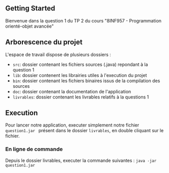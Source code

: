 ## Getting Started

Bienvenue dans la question 1 du TP 2 du cours "8INF957 - Programmation orienté-objet avancée"

## Arborescence du projet 

L'espace de travail dispose de plusieurs dossiers :

- `src`: dossier contenant les fichiers sources (.java) repondant à la question 1 
- `lib`: dossier contenent les librairies utiles à l'execution du projet
- `bin`: dossier contenant les fichiers binaires issus de la compilation des sources
- `doc`: dossier contenant la documentation de l'application
- `livrables`: dossier contenant les livrables relatifs à la questions 1

## Execution

Pour lancer notre application, executer simplement notre fichier ```question1.jar ``` présent dans le dossier ```livrables```, en double cliquant sur le fichier.

### En ligne de commande 

Depuis le dossier livrables, executer la commande suivantes : 
```java -jar question1.jar```

